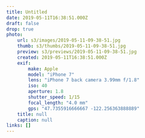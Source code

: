 ```yaml
---
title: Untitled
date: 2019-05-11T16:38:51.000Z
draft: false
drop: true
photo:
    url: s3/images/2019-05-11-09-38-51.jpg
    thumb: s3/thumbs/2019-05-11-09-38-51.jpg
    preview: s3/previews/2019-05-11-09-38-51.jpg
    created: 2019-05-11T16:38:51.000Z
    exif:
        make: Apple
        model: "iPhone 7"
        lens: "iPhone 7 back camera 3.99mm f/1.8"
        iso: 40
        aperture: 1.8
        shutter_speed: 1/15
        focal_length: "4.0 mm"
        gps: "47.7355916666667 -122.256363888889"
    title: null
    caption: null
links: []
---
```

